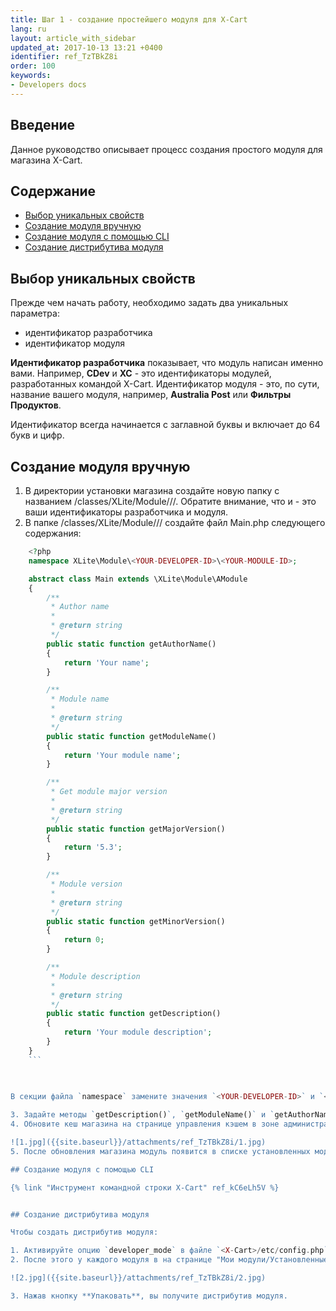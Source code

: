 ```yaml
---
title: Шаг 1 - создание простейшего модуля для X-Cart
lang: ru
layout: article_with_sidebar
updated_at: 2017-10-13 13:21 +0400
identifier: ref_TzTBkZ8i
order: 100
keywords:
- Developers docs
---
```


## Введение

Данное руководство описывает процесс создания простого модуля для магазина X-Cart.

## Содержание

*   [Выбор уникальных свойств](#section-2)
*   [Создание модуля вручную](#section-3)
*   [Создание модуля с помощью CLI](#cli)
*   [Создание дистрибутива модуля](#section-4)

## Выбор уникальных свойств

Прежде чем начать работу, необходимо задать два уникальных параметра:

*   идентификатор разработчика 
*   идентификатор модуля

**Идентификатор разработчика** показывает, что модуль написан именно вами. Например, **CDev** и **XC** - это идентификаторы модулей, разработанных командой X-Cart. Идентификатор модуля - это, по сути, название вашего модуля, например, **Australia Post**  или **Фильтры Продуктов**.

Идентификатор всегда начинается с заглавной буквы и включает до 64 букв и цифр. 

## Создание модуля вручную

1. В директории установки магазина создайте новую папку с названием <X-Cart>/classes/XLite/Module/<YOUR-DEVELOPER-ID>/<YOUR-MODULE-ID>/. Обратите внимание, что  <YOUR-DEVELOPER-ID>и <YOUR-MODULE-ID> - это ваши идентификаторы разработчика и модуля.
2. В папке <X-Cart>/classes/XLite/Module/<YOUR-DEVELOPER-ID>/<YOUR-MODULE-ID>/ создайте файл Main.php следующего содержания: 



```php
    <?php
    namespace XLite\Module\<YOUR-DEVELOPER-ID>\<YOUR-MODULE-ID>;

    abstract class Main extends \XLite\Module\AModule
    {
        /**
         * Author name
         *
         * @return string
         */
        public static function getAuthorName()
        {
            return 'Your name';
        }

        /**
         * Module name
         *
         * @return string
         */
        public static function getModuleName()
        {
            return 'Your module name';
        }

        /**
         * Get module major version
         *
         * @return string
         */
        public static function getMajorVersion()
        {
            return '5.3';
        }

        /**
         * Module version
         *
         * @return string
         */
        public static function getMinorVersion()
        {
            return 0;
        }

        /**
         * Module description
         *
         * @return string
         */
        public static function getDescription()
        {
            return 'Your module description';
        }
    }
    ```
    
   

В секции файла `namespace` замените значения `<YOUR-DEVELOPER-ID>` и `<YOUR-MODULE-ID>` на свои идентификаторы разработчика и модуля.

3. Задайте методы `getDescription()`, `getModuleName()` и `getAuthorName()` чтобы они возвращали ваши данные - описание модуля, название модуля и автора модуля.
4. Обновите кеш магазина на странице управления кэшем в зоне администратора:

![1.jpg]({{site.baseurl}}/attachments/ref_TzTBkZ8i/1.jpg)
5. После обновления магазина модуль появится в списке установленных модулей на странице "Мои модули" в зоне администратора.

## Создание модуля с помощью CLI

{% link "Инструмент командной строки X-Cart" ref_kC6eLh5V %}


## Создание дистрибутива модуля

Чтобы создать дистрибутив модуля:

1. Активируйте опцию `developer_mode` в файле `<X-Cart>/etc/config.php` (установите ее значение `On`).
2. После этого у каждого модуля в на странице "Мои модули/Установленные модули" появится кнопка "Упаковать":

![2.jpg]({{site.baseurl}}/attachments/ref_TzTBkZ8i/2.jpg)

3. Нажав кнопку **Упаковать**, вы получите дистрибутив модуля.
